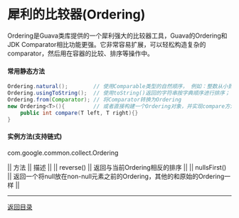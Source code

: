 犀利的比较器(Ordering)
===
Ordering是Guava类库提供的一个犀利强大的比较器工具，Guava的Ordering和JDK Comparator相比功能更强。它非常容易扩展，可以轻松构造复杂的comparator，然后用在容器的比较、排序等操作中。

#### 常用静态方法

```java  
Ordering.natural();        // 使用Comparable类型的自然顺序， 例如：整数从小到大，字符串是按字典顺序;  
Ordering.usingToString();  // 使用toString()返回的字符串按字典顺序进行排序；
Ordering.from(Comparator); // 将Comparator转换为Ordering
new Ordering<T>(){         // 或者直接构建一个Ordering对象，并实现compare方法
	public int compare(T left, T right){}
}
```


#### 实例方法(支持链式)
com.google.common.collect.Ordering


|| 方法 || 描述 ||
|| reverse() || 返回与当前Ordering相反的排序 ||
|| nullsFirst() || 返回一个将null放在non-null元素之前的Ordering，其他的和原始的Ordering一样 ||

------
[返回目录](README.md)

